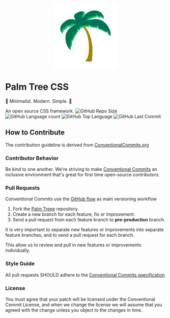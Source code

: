<p align="center">
	<img src="./public/assets/img/logo.svg" alt="Palm Tree CSS's Logo" title="Palm Tree CSS's Logo" width="200"/>
</p>

# Palm Tree CSS

🌴 Minimalist. Modern. Simple. 🌴 

An open source CSS framework. 
![GitHub Repo Size](https://img.shields.io/github/repo-size/adonyssantos/palm-tree-css?style=plastic "GitHub Repo Size") ![GitHub Language count](https://img.shields.io/github/languages/count/adonyssantos/palm-tree-css?style=plastic "GitHub Language count") ![GitHub Top Language](https://img.shields.io/github/languages/top/adonyssantos/palm-tree-css?style=plastic "GitHub Top Language") ![GitHub Last Commit](https://img.shields.io/github/last-commit/adonyssantos/palm-tree-css?color=red&style=plastic "GitHub Last Commit") 
## How to Contribute

The contribution guideline is derived from [ConventionalCommits.org](https://www.conventionalcommits.org/)

### Contributor Behavior

Be kind to one another. We're striving to make [Conventional Commits](https://www.conventionalcommits.org/) an inclusive environment that's great for first time open-source contributors.

### Pull Requests

Conventional Commits use the [GitHub flow](https://guides.github.com/introduction/flow/) as main versioning workflow

1. Fork the [Palm Treee](https://github.com/adonyssantos/palm-treee-css) repository.
2. Create a new branch for each feature, fix or improvement.
3. Send a pull request from each feature branch to **pre-production** branch.

It is very important to separate new features or improvements into separate feature branches, and to send a pull request for each branch.

This allow us to review and pull in new features or improvements individually.

### Style Guide

All pull requests SHOULD adhere to the [Conventional Commits specification](https://conventionalcommits.org/)

### License

You must agree that your patch will be licensed under the Conventional Commit License, and when we change the license we will assume that you agreed with the change unless you object to the changes in time.
